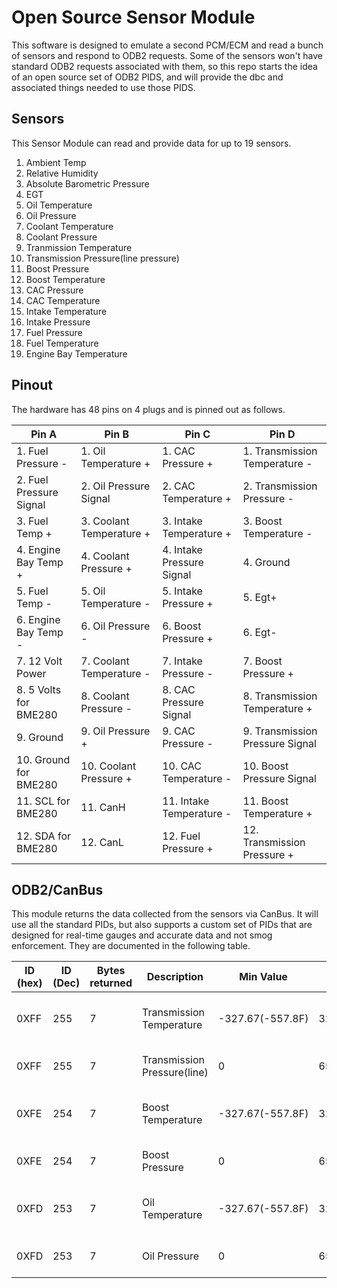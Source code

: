 # Open Source Sensor Module

This software is designed to emulate a second PCM/ECM and read a bunch of sensors and respond to ODB2 requests. Some of the sensors won't have standard ODB2 requests associated with them, so this repo starts the idea of an open source set of ODB2 PIDS, and will provide the dbc and associated things needed to use those PIDS.

## Sensors

This Sensor Module can read and provide data for up to 19 sensors.

1. Ambient Temp
2. Relative Humidity
3. Absolute Barometric Pressure
4. EGT
5. Oil Temperature
6. Oil Pressure
7. Coolant Temperature
8. Coolant Pressure
9. Tranmission Temperature
10. Transmission Pressure(line pressure)
11. Boost Pressure
12. Boost Temperature
13. CAC Pressure
14. CAC Temperature
15. Intake Temperature
16. Intake Pressure
17. Fuel Pressure
18. Fuel Temperature
19. Engine Bay Temperature

## Pinout

The hardware has 48 pins on 4 plugs and is pinned out as follows.

| Pin A                   | Pin B                    | Pin C                     | Pin D                           |
| ----------------------- | ------------------------ | ------------------------- | ------------------------------- |
| 1. Fuel Pressure -      | 1. Oil Temperature +     | 1. CAC Pressure +         | 1. Transmission Temperature -   |
| 2. Fuel Pressure Signal | 2. Oil Pressure Signal   | 2. CAC Temperature +      | 2. Transmission Pressure -      |
| 3. Fuel Temp +          | 3. Coolant Temperature + | 3. Intake Temperature +   | 3. Boost Temperature -          |
| 4. Engine Bay Temp +    | 4. Coolant Pressure +    | 4. Intake Pressure Signal | 4. Ground                       |
| 5. Fuel Temp -          | 5. Oil Temperature -     | 5. Intake Pressure +      | 5. Egt+                         |
| 6. Engine Bay Temp -    | 6. Oil Pressure -        | 6. Boost Pressure +       | 6. Egt-                         |
| 7. 12 Volt Power        | 7. Coolant Temperature - | 7. Intake Pressure -      | 7. Boost Pressure +             |
| 8. 5 Volts for BME280   | 8. Coolant Pressure -    | 8. CAC Pressure Signal    | 8. Transmission Temperature +   |
| 9. Ground               | 9. Oil Pressure +        | 9. CAC Pressure -         | 9. Transmission Pressure Signal |
| 10. Ground for BME280   | 10. Coolant Pressure +   | 10. CAC Temperature -     | 10. Boost Pressure Signal       |
| 11. SCL for BME280      | 11. CanH                 | 11. Intake Temperature -  | 11. Boost Temperature +         |
| 12. SDA for BME280      | 12. CanL                 | 12. Fuel Pressure +       | 12. Transmission Pressure +     |

## ODB2/CanBus

This module returns the data collected from the sensors via CanBus. It will use all the standard PIDs, but also supports a custom set of PIDs that are designed for real-time gauges and accurate data and not smog enforcement. They are documented in the following table.

| ID (hex) | ID (Dec) | Bytes returned | Description                 | Min Value        | Max Value      | Scale | Offset | Units | Formula                     |
| -------- | -------- | -------------- | --------------------------- | ---------------- | -------------- | ----- | ------ | ----- | --------------------------- |
| 0XFF     | 255      | 7              | Transmission Temperature    | -327.67(-557.8F) | 327.68(621.8F) | .01   | -32767 | °C    | ((256*A + B) - 32767) / 100 |
| 0XFF     | 255      | 7              | Transmission Pressure(line) | 0                | 6553.5(950psi) | .1    | 0      | kPa   | (256*C + D) / 10            |
| 0XFE     | 254      | 7              | Boost Temperature           | -327.67(-557.8F) | 327.68(621.8F) | .01   | -32767 | °C    | ((256*A + B) - 32767) / 100 |
| 0XFE     | 254      | 7              | Boost Pressure              | 0                | 6553.5(950psi) | .1    | 0      | kPa   | (256*C + D) / 10            |
| 0XFD     | 253      | 7              | Oil Temperature             | -327.67(-557.8F) | 327.68(621.8F) | .01   | -32767 | °C    | ((256*A + B) - 32767) / 100 |
| 0XFD     | 253      | 7              | Oil Pressure                | 0                | 6553.5(950psi) | .1    | 0      | kPa   | (256*C + D) / 10            |
